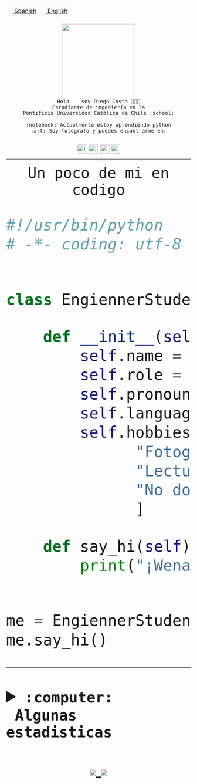 <table border="0"  align="right">
 <tr><td><a href="README.md"><img src="https://upload.wikimedia.org/wikipedia/commons/thumb/8/89/Bandera_de_Espa%C3%B1a.svg/1200px-Bandera_de_Espa%C3%B1a.svg.png" height="10"> Spanish</a></td>
 <td><a href="README.en.md"><img src="https://upload.wikimedia.org/wikipedia/commons/a/a4/Flag_of_the_United_States.svg" height="10"> English</a></td></tr>
</table><br><br><br>


<p align="center">
  <img src="https://github.com/diegocostares/diegocostares/blob/main/Images/aaa2.gif?raw=true" width="200px">
  <br><samp>
    Hola <img src="https://media.giphy.com/media/hvRJCLFzcasrR4ia7z/giphy.gif" width="16px"> soy Diego Costa 👨🏻‍💻<br>
    Estudiante de ingeniería en la <br>
    Pontificia Universidad Católica de Chile :school:<br>
  <br>
    :notebook: Actualmente estoy aprendiendo python <br>
    :art: Soy fotografo y puedes encontrarme en: <br>
  <br></samp>
  
</p>

<p align="center">
   <a href="https://instagram.com/diegocosta_no" target="blank">
    <img 
    align="center" src="https://cdn.jsdelivr.net/npm/simple-icons@3.0.1/icons/instagram.svg" alt="instagram" height="25px" width="25px" />
  </a>
  <a style="border: 3px solid; color: white;"href="https://t.me/diegocosta_no" target="blank">
  <img
  align="center" alt="Telegram" width="25px" src="https://icons-for-free.com/iconfiles/png/512/Telegram-1324888767380505522.png" />
</a>
<a href="https://api.whatsapp.com/send?phone=56971897835&text=Hola!" target="blank">
  <img
  align="center" alt="wtsp" width="25px" src="https://img.icons8.com/pastel-glyph/2x/whatsapp--v2.png" />
</a>
<a href="https://www.linkedin.com/in/diego-costa-786249213/" target="blank">
  <img
  align="center" alt="wtsp" width="25px" src="https://img.icons8.com/metro/452/linkedin.png" />
</a>

  </a>
</p>

---


<p align="center"><font size="25"><samp>Un poco de mi en codigo</samp></front></p>


```python
#!/usr/bin/python
# -*- coding: utf-8 -*-


class EngiennerStudent:

    def __init__(self):
        self.name = "Diego Costa"
        self.role = "Estudiante"
        self.pronouns = "he/him"
        self.language_spoken = ["es_CL", "en_US"]
        self.hobbies = [
              "Fotografia",
              "Lectura",
              "No dormir",
              ]

    def say_hi(self):
        print("¡Wena mundo!")


me = EngiennerStudent()
me.say_hi()
```
---
<details>
  <summary><b><samp>:computer: &nbsp;Algunas estadisticas</samp></b></summary>
  <br/></p>

<!--START_SECTION:waka-->
![Code Time](http://img.shields.io/badge/Code%20Time-341%20hrs%206%20mins-blue)

**Soy nocturno 🦉** 

```text
🌞 Mañana     4 commits      ░░░░░░░░░░░░░░░░░░░░░░░░░   2.3% 
🌆 Día        68 commits     █████████░░░░░░░░░░░░░░░░   39.08% 
🌃 Tarde      46 commits     ██████░░░░░░░░░░░░░░░░░░░   26.44% 
🌙 Noche      56 commits     ████████░░░░░░░░░░░░░░░░░   32.18%

```
📅 **Soy más productivo los Miércoles** 

```text
Lunes        12 commits     █░░░░░░░░░░░░░░░░░░░░░░░░   6.9% 
Martes       22 commits     ███░░░░░░░░░░░░░░░░░░░░░░   12.64% 
Miércoles    82 commits     ███████████░░░░░░░░░░░░░░   47.13% 
Jueves       15 commits     ██░░░░░░░░░░░░░░░░░░░░░░░   8.62% 
Viernes      5 commits      ░░░░░░░░░░░░░░░░░░░░░░░░░   2.87% 
Sábado       16 commits     ██░░░░░░░░░░░░░░░░░░░░░░░   9.2% 
Domingo      22 commits     ███░░░░░░░░░░░░░░░░░░░░░░   12.64%

```


📊 **Esta semana me dediqué a** 

```text
🐱‍💻 Proyectos: 
SHAREGO-G54              6 hrs 56 mins       █████████████░░░░░░░░░░░░   52.79% 
Unknown Project          6 hrs 12 mins       ███████████░░░░░░░░░░░░░░   47.17% 
G74_BDD                  0 secs              ░░░░░░░░░░░░░░░░░░░░░░░░░   0.04%

```


 Last Updated on 10/04/2022 01:52:37 UTC
<!--END_SECTION:waka-->
  
  

 <p align="center"> <img src="https://github-readme-stats.vercel.app/api?username=diegocostares&show_icons=true&theme=ayu-mirage" alt="abhisheknaiidu" /></p>
 
</details>

<p align=center>
  <a href="https://github.com/diegocostares">
    <img src="https://badges.pufler.dev/visits/diegocostares/diegocostares?style=flat-square&color=black&logo=github">
  </a>
  <a href="https://github.com/diegocostares?tab=repositories">
    <img src="https://badges.pufler.dev/repos/diegocostares?style=flat-square&color=black&logo=github">
  </a>
</p>
